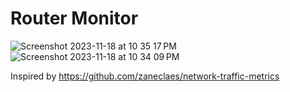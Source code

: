 # Router Monitor

![Screenshot 2023-11-18 at 10 35 17 PM](https://github.com/blesswinsamuel/router-monitor/assets/815723/25391261-ecb0-438a-a1b3-9c61af3f3434)
![Screenshot 2023-11-18 at 10 34 09 PM](https://github.com/blesswinsamuel/router-monitor/assets/815723/1dd72a04-1c39-489c-9a55-0227a6e026e4)


Inspired by https://github.com/zaneclaes/network-traffic-metrics
